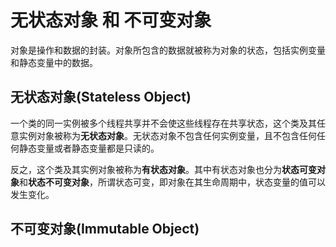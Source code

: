 # 无状态对象 和 不可变对象

对象是操作和数据的封装。对象所包含的数据就被称为对象的状态，包括实例变量和静态变量中的数据。

## 无状态对象(Stateless Object)

一个类的同一实例被多个线程共享并不会使这些线程存在共享状态，这个类及其任意实例对象被称为**无状态对象**。无状态对象不包含任何实例变量，且不包含任何任何静态变量或者静态变量都是只读的。

反之，这个类及其实例对象被称为**有状态对象**。其中有状态对象也分为**状态可变对象**和**状态不可变对象**，所谓状态可变，即对象在其生命周期中，状态变量的值可以发生变化。



## 不可变对象(Immutable Object)